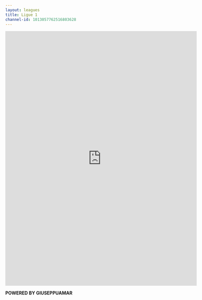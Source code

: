 ```yaml
---
layout: leagues
title: Ligue 1
channel-id: 1013057762516803628
---
```

  
  <iframe height="800" width="600" style="border:none;" src="https://docs.google.com/spreadsheets/d/e/2PACX-1vTSLuzG3yVot7eaAFFN8GdLUKFxSRMm5xxq-KzJGs6sdshS-75q7D30fRu4UjIXLA/pubhtml?gid=392500293&amp;single=true&amp;widget=true&amp;headers=false"></iframe>
    
      
        
          
          
  
  
  
**POWERED BY GIUSEPPUAMAR**
